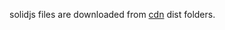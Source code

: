 solidjs files are downloaded from [cdn][def] dist folders.

[def]: https://cdn.jsdelivr.net/npm/solid-js@1.6.2/web/dist/